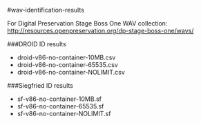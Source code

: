 #wav-identification-results

For Digital Preservation Stage Boss One WAV collection: http://resources.openpreservation.org/dp-stage-boss-one/wavs/ 

###DROID ID results

- droid-v86-no-container-10MB.csv
- droid-v86-no-container-65535.csv
- droid-v86-no-container-NOLIMIT.csv

###Siegfried ID results

- sf-v86-no-container-10MB.sf
- sf-v86-no-container-65535.sf
- sf-v86-no-container-NOLIMIT.sf